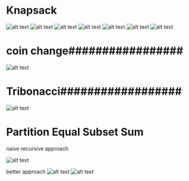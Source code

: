# Knapsack
![alt text](image.png)
![alt text](image-1.png)
![alt text](image-2.png)
![alt text](image-3.png)
![alt text](image-4.png)
![alt text](image-5.png)
![alt text](image-6.png)


# coin change#################
![alt text](image-7.png)

# Tribonacci##################
![alt text](image-8.png)

# Partition Equal Subset Sum
naive recursive approach

![alt text](image-9.png)

better approach
![alt text](image-10.png)
![alt text](image-11.png)




